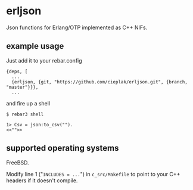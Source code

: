 erljson
======

Json functions for Erlang/OTP implemented as C++ NIFs.

example usage
-------------

Just add it to your rebar.config

```
{deps, [
  ...
  {erljson, {git, "https://github.com/cieplak/erljson.git", {branch, "master"}}},
  ...
```

and fire up a shell

```
$ rebar3 shell

1> Csv = json:to_csv("").
<<"">>

```

supported operating systems
---------------------------

FreeBSD.

Modify line 1 ("`INCLUDES = ...`") in `c_src/Makefile` to point to your C++ headers if it doesn't
compile.
